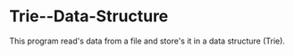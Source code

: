 # Trie--Data-Structure
This program read's data from a file and store's it in a data structure (Trie).
